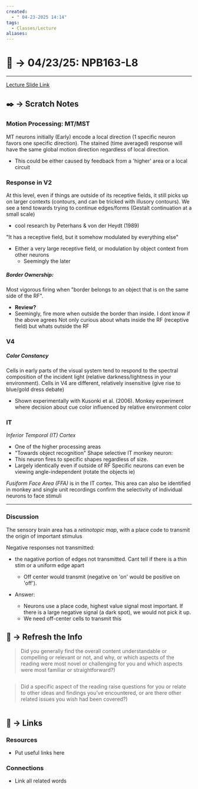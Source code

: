 ```yaml
---
created:
  - " 04-23-2025 14:14"
tags:
  - Classes/Lecture
aliases:
---
```


# 📗 ->  04/23/25: NPB163-L8
---
[Lecture Slide Link](https://canvas.ucdavis.edu/courses/982204/files/folder/Week%203-6%20Sensory%20Systems?preview=27376777)

## ✒️ -> Scratch Notes
### Motion Processing: MT/MST
MT neurons initially (Early) encode a local direction (1 specific neuron favors one specific direction).
The stained (time averaged) response will have the same global motion direction regardless of local direction.
- This could be either caused by feedback from a 'higher' area or a local circuit

### Response in V2
At this level, even if things are outside of its receptive fields, it still picks up on larger contexts (contours, and can be tricked with illusory contours). We see a tend towards trying to continue edges/forms (Gestalt continuation at a small scale)
- cool research by Peterhans & von der Heydt (1989)

"It has a receptive field, but it somehow modulated by everything else"
- Either a very large receptive field, or modulation by object context from other neurons
	- Seemingly the later

##### Border Ownership:
Most vigorous firing when "border belongs to an object that is on the same side of the RF". 
- **Review?**
- Seemingly, fire more when outside the border than inside. I dont know if the above agrees
Not only curious about whats inside the RF (receptive field) but whats outside the RF

### V4
##### Color Constancy
Cells in early parts of the visual system tend to respond to the spectral composition of the incident light (relative darkness/lightness in your environment).
Cells in V4 are different, relatively insensitive (give rise to blue/gold dress debate)
- Shown experimentally with Kusonki et al. (2006). Monkey experiment where decision about cue color influenced by relative environment color

### IT
*Inferior Temporal (IT) Cortex*
- One of the higher processing areas
- "Towards object recognition"
Shape selective IT monkey neuron:
- This neuron fires to specific shapes regardless of size.
- Largely identically even if outside of RF
Specific neurons can even be viewing angle-independent (rotate the objects ie)

*Fusiform Face Area (FFA)* is in the IT cortex.
This area can also be identified in monkey and single unit recordings confirm the selectivity of individual neurons to face stimuli

---
### Discussion
The sensory brain area has a *retinotopic map*, with a place code to transmit the origin of important stimulus

Negative responses not transmitted:
- the nagative portion of edges not transmitted. Cant tell if there is a thin stim or a uniform edge apart
	- Off center would transmit (negative on 'on' would be positive on 'off'). 

- Answer:
	- Neurons use a place code, highest value signal most important. If there is a large negative signal (a dark spot), we would not pick it up.
	- We need off-center cells to transmit this

## 🧪 -> Refresh the Info
> Did you generally find the overall content understandable or compelling or relevant or not, and why, or which aspects of the reading were most novel or challenging for you and which aspects were most familiar or straightforward?)  
```

```

> Did a specific aspect of the reading raise questions for you or relate to other ideas and findings you’ve encountered, or are there other related issues you wish had been covered?)
```

```




## 🔗 -> Links
### Resources
- Put useful links here


### Connections
- Link all related words
